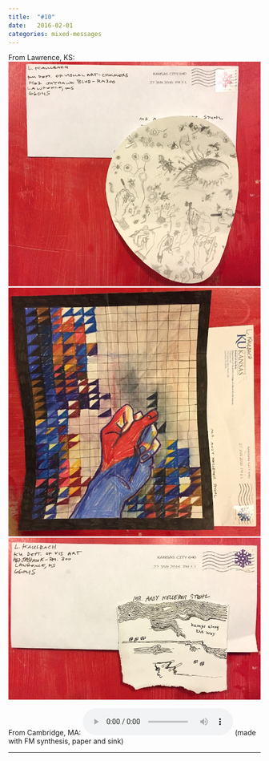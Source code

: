```yaml
---
title:  "#10"
date:   2016-02-01
categories: mixed-messages
---
```

From Lawrence, KS:
![](/assets/mm/2-1-16-1.jpg) 
![](/assets/mm/2-1-16-2.jpg) 
![](/assets/mm/2-1-16-3.jpg) 

From Cambridge, MA:
<audio controls="controls">
	<a href="/assets/mm/2-1-16.mp3">2-1-16.mp3</a>
	<source src="/assets/mm/2-1-16.mp3" type="audio/wav">
</audio>
(made with FM synthesis, paper and sink)

***